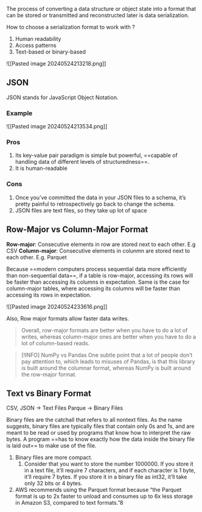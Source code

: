 The process of converting a data structure or object state into a format that can be stored or transmitted and reconstructed later is data serialization. 

How to choose a serialization format to work with ?
1. Human readability
2. Access patterns
3. Text-based or binary-based 

![[Pasted image 20240524213218.png]]
## JSON
JSON stands for JavaScript Object Notation. 

### Example
![[Pasted image 20240524213534.png]]

### Pros
1. Its key-value pair paradigm is simple but powerful, ==capable of handling data of different levels of structuredness==.
2. It is human-readable
### Cons
1. Once you’ve committed the data in your JSON files to a schema, it’s pretty painful to retrospectively go back to change the schema.
2. JSON files are text files, so they take up lot of space


## Row-Major vs Column-Major Format

**Row-major**: Consecutive elements in row are stored next to each other. E.g CSV
**Column-major**: Consecutive elements in colunmn are stored next to each other. E.g. Parquet

Because ==modern computers process sequential data more efficiently than non-sequential data==, if a table is row-major, accessing its rows will be faster than accessing its columns in expectation. Same is the case for column-major tables, where accessing its columns will be faster than accessing its rows in expectation.

![[Pasted image 20240524233616.png]]

Also, Row major formats allow faster data writes. 

> Overall, row-major formats are better when you have to do a lot of writes, whereas column-major ones are better when you have to do a lot of column-based reads.


> [!INFO] NumPy vs Pandas
> One subtle point that a lot of people don’t pay attention to, which leads to misuses of Pandas, is that this library is built around the columnar format, whereas NumPy is built around the row-major format.

## Text vs Binary Format
CSV, JSON → Text Files
Parque → Binary Files

Binary files are the catchall that refers to all nontext files. As the name suggests, binary files are typically files that contain only 0s and 1s, and are meant to be read or used by programs that know how to interpret the raw bytes. A program ==has to know exactly how the data inside the binary file is laid out== to make use of the file.

1. Binary files are more compact.
	1. Consider that you want to store the number 1000000. If you store it in a text file, it’ll require 7 characters, and if each character is 1 byte, it’ll require 7 bytes. If you store it in a binary file as int32, it’ll take only 32 bits or 4 bytes.
2. AWS recommends using the Parquet format because “the Parquet format is up to 2x faster to unload and consumes up to 6x less storage in Amazon S3, compared to text formats.”8









